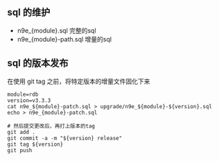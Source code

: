 ## sql 的维护

- n9e_{module}.sql 完整的sql
- n9e_{module}-path.sql 增量的sql

## sql 的版本发布
在使用 git tag 之前，将特定版本的增量文件固化下来

```
module=rdb
version=v3.3.3
cat n9e_${module}-patch.sql > upgrade/n9e_${module}-${version}.sql
echo > n9e_{module}-patch.sql

# 然后提交更改后，再打上版本的tag
git add .
git commit -a -m "${version} release"
git tag ${version}
git push
```
